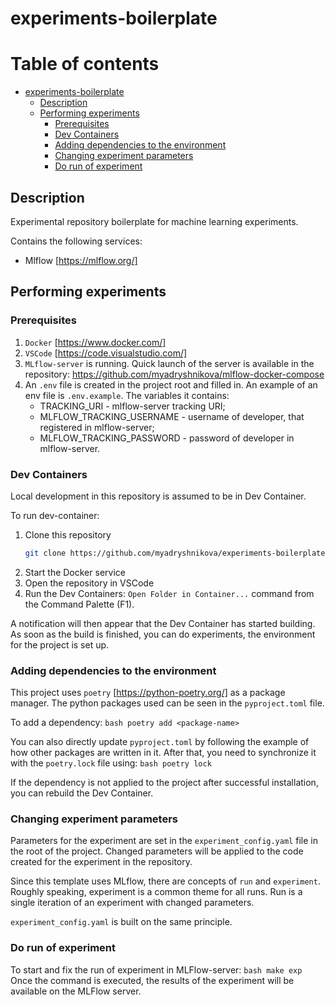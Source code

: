 # experiments-boilerplate

# Table of contents
- [experiments-boilerplate](#experiments-boilerplate)
  - [Description](#description)
  - [Performing experiments](#performing-experiments)
    - [Prerequisites](#prerequisites)
    - [Dev Containers](#dev-containers)
    - [Adding dependencies to the environment](#adding-dependencies-to-the-environment)
    - [Changing experiment parameters](#changing-experiment-parameters)
    - [Do run of experiment](#do-run-of-experiment)

## Description
Experimental repository boilerplate for machine learning experiments.

Contains the following services:
* Mlflow [https://mlflow.org/]

## Performing experiments
### Prerequisites
1. `Docker` [https://www.docker.com/]
2. `VSCode` [https://code.visualstudio.com/]
3. `MLflow-server` is running. Quick launch of the server is available in the repository: https://github.com/myadryshnikova/mlflow-docker-compose
4. An `.env` file is created in the project root and filled in. An example of an env file is `.env.example`. The variables it contains:
    * TRACKING_URI - mlflow-server tracking URI;
    * MLFLOW_TRACKING_USERNAME - username of developer, that registered in mlflow-server;
    * MLFLOW_TRACKING_PASSWORD - password of developer in mlflow-server.


### Dev Containers
Local development in this repository is assumed to be in Dev Container.

To run dev-container:
1. Clone this repository
    ```bash
    git clone https://github.com/myadryshnikova/experiments-boilerplate.git
    ```
2. Start the Docker service
3. Open the repository in VSCode
4. Run the Dev Containers: `Open Folder in Container...` command from the Command Palette (F1).

A notification will then appear that the Dev Container has started building. As soon as the build is finished, you can do experiments, the environment for the project is set up.

### Adding dependencies to the environment
This project uses `poetry` [https://python-poetry.org/] as a package manager.
The python packages used can be seen in the `pyproject.toml` file. 

To add a dependency:
    ```bash
        poetry add <package-name>
    ```

You can also directly update `pyproject.toml` by following the example of how other packages are written in it. After that, you need to synchronize it with the `poetry.lock` file using:
    ```bash
        poetry lock
    ```

If the dependency is not applied to the project after successful installation, you can rebuild the Dev Container.

### Changing experiment parameters
Parameters for the experiment are set in the `experiment_config.yaml` file in the root of the project.
Changed parameters will be applied to the code created for the experiment in the repository.

Since this template uses MLflow, there are concepts of `run` and `experiment`. 
Roughly speaking, experiment is a common theme for all runs. Run is a single iteration of an experiment with changed parameters. 

`experiment_config.yaml` is built on the same principle.

### Do run of experiment
To start and fix the run of experiment in MLFlow-server:
    ```bash
        make exp
    ```
Once the command is executed, the results of the experiment will be available on the MLFlow server.